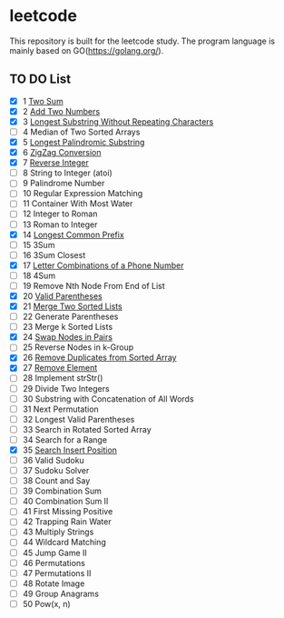 # leetcode
This repository is built for the leetcode study. The program language is mainly based on GO(https://golang.org/).

## TO DO List

- [x] 1 [Two Sum](https://github.com/ZacharyChang/leetcode/blob/master/problem1.go)
- [x] 2 [Add Two Numbers](https://github.com/ZacharyChang/leetcode/blob/master/problem2.go)
- [x] 3 [Longest Substring Without Repeating Characters](https://github.com/ZacharyChang/leetcode/blob/master/problem3.go)
- [ ] 4 Median of Two Sorted Arrays
- [x] 5 [Longest Palindromic Substring](https://github.com/ZacharyChang/leetcode/blob/master/problem5.go)
- [x] 6 [ZigZag Conversion](https://github.com/ZacharyChang/leetcode/blob/master/problem6.go)
- [x] 7 [Reverse Integer](https://github.com/ZacharyChang/leetcode/blob/master/problem7.go)
- [ ] 8 String to Integer (atoi)
- [ ] 9 Palindrome Number
- [ ] 10 Regular Expression Matching
- [ ] 11 Container With Most Water
- [ ] 12 Integer to Roman
- [ ] 13 Roman to Integer
- [x] 14 [Longest Common Prefix](https://github.com/ZacharyChang/leetcode/blob/master/problem14.go)
- [ ] 15 3Sum
- [ ] 16 3Sum Closest
- [x] 17 [Letter Combinations of a Phone Number](https://github.com/ZacharyChang/leetcode/blob/master/problem17.go)
- [ ] 18 4Sum
- [ ] 19 Remove Nth Node From End of List
- [x] 20 [Valid Parentheses](https://github.com/ZacharyChang/leetcode/blob/master/problem20.go)
- [x] 21 [Merge Two Sorted Lists](https://github.com/ZacharyChang/leetcode/blob/master/problem21.go)
- [ ] 22 Generate Parentheses
- [ ] 23 Merge k Sorted Lists
- [x] 24 [Swap Nodes in Pairs](https://github.com/ZacharyChang/leetcode/blob/master/problem24.go)
- [ ] 25 Reverse Nodes in k-Group
- [x] 26 [Remove Duplicates from Sorted Array](https://github.com/ZacharyChang/leetcode/blob/master/problem26.go)
- [x] 27 [Remove Element](https://github.com/ZacharyChang/leetcode/blob/master/problem27.go)
- [ ] 28 Implement strStr()
- [ ] 29 Divide Two Integers
- [ ] 30 Substring with Concatenation of All Words
- [ ] 31 Next Permutation
- [ ] 32 Longest Valid Parentheses
- [ ] 33 Search in Rotated Sorted Array
- [ ] 34 Search for a Range
- [x] 35 [Search Insert Position](https://github.com/ZacharyChang/leetcode/blob/master/problem35.go)
- [ ] 36 Valid Sudoku
- [ ] 37 Sudoku Solver
- [ ] 38 Count and Say
- [ ] 39 Combination Sum
- [ ] 40 Combination Sum II
- [ ] 41 First Missing Positive
- [ ] 42 Trapping Rain Water
- [ ] 43 Multiply Strings
- [ ] 44 Wildcard Matching
- [ ] 45 Jump Game II
- [ ] 46 Permutations
- [ ] 47 Permutations II
- [ ] 48 Rotate Image
- [ ] 49 Group Anagrams
- [ ] 50 Pow(x, n)
